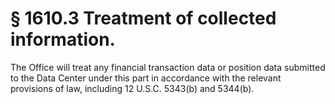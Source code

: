 # § 1610.3   Treatment of collected information.

The Office will treat any financial transaction data or position data submitted to the Data Center under this part in accordance with the relevant provisions of law, including 12 U.S.C. 5343(b) and 5344(b).





